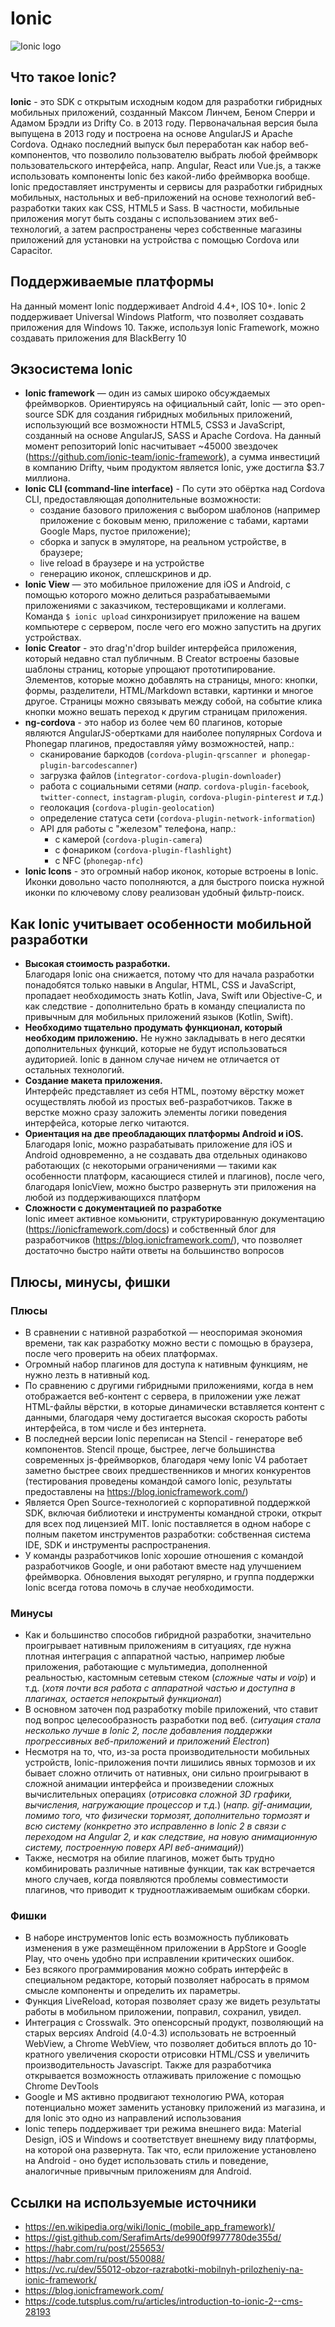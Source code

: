# Ionic
![Ionic logo](https://habrastorage.org/files/b4b/f50/f40/b4bf50f4051e4dd3bf99224e2124c4db.png)

## Что такое Ionic?
**Ionic** - это SDK с открытым исходным кодом для разработки гибридных мобильных приложений, созданный Максом Линчем, Беном Сперри и Адамом Брэдли из Drifty Co. в 2013 году. Первоначальная версия была выпущена в 2013 году и построена на основе AngularJS и Apache Cordova. Однако последний выпуск был переработан как набор веб-компонентов, что позволило пользователю выбрать любой фреймворк пользовательского интерфейса, напр. Angular, React или Vue.js, а также использовать компоненты Ionic без какой-либо фреймворка вообще. 
Ionic предоставляет инструменты и сервисы для разработки гибридных мобильных, настольных и веб-приложений на основе технологий веб-разработки таких как CSS, HTML5 и Sass. В частности, мобильные приложения могут быть созданы с использованием этих веб-технологий, а затем распространены через собственные магазины приложений для установки на устройства с помощью Cordova или Capacitor. 

## Поддерживаемые платформы
На данный момент Ionic поддерживает Android 4.4+, IOS 10+. Ionic 2 поддерживает Universal Windows Platform, что позволяет создавать приложения для Windows 10. Также, используя Ionic Framework, можно создавать приложения для BlackBerry 10

## Экзосистема Ionic
* **Ionic framework** — один из самых широко обсуждаемых фреймворков. Ориентируясь на официальный сайт, Ionic — это open-source SDK для создания гибридных мобильных приложений, использующий все возможности HTML5, CSS3 и JavaScript, созданный на основе AngularJS, SASS и Apache Cordova.
На данный момент репозиторий Ionic насчитывает ~45000 звездочек (https://github.com/ionic-team/ionic-framework), а сумма инвестиций в компанию Drifty, чьим продуктом является Ionic, уже достигла $3.7 миллиона.
* **Ionic CLI (command-line interface)** - По сути это обёртка над Cordova CLI, предоставляющая дополнительные возможности:
    -  	создание базового приложения с выбором шаблонов (например приложение с боковым меню, приложение с табами, картами Google Maps, пустое приложение);
    -	сборка и запуск в эмуляторе, на реальном устройстве, в браузере;
    -  	live reload в браузере и на устройстве
    -	генерацию иконок, сплешскринов и др.
* **Ionic View** — это мобильное приложение для iOS и Android, с помощью которого можно делиться разрабатываемыми приложениями с заказчиком, тестеровщиками и коллегами. Команда `$ ionic upload` синхронизирует приложение на вашем компьютере с сервером, после чего его можно запустить на других устройствах.
* **Ionic Creator** - это drag'n'drop builder интерфейса приложения, который недавно стал публичным.
В Creator встроены базовые шаблоны страниц, которые упрощают прототипирование. Элементов, которые можно добавлять на страницы, много: кнопки, формы, разделители, HTML/Markdown вставки, картинки и многое другое. Страницы можно связывать между собой, на событие клика кнопки можно вешать переход к другим страницам приложения.
* **ng-cordova** - это набор из более чем 60 плагинов, которые являются AngularJS-обертками для наиболее популярных Cordova и Phonegap плагинов, предоставляя уйму возможностей, напр.:
    * сканирование баркодов (`cordova-plugin-qrscanner и phonegap-plugin-barcodescanner`)
    * загрузка файлов (`integrator-cordova-plugin-downloader`)
    * работа с социальными сетями (*напр.* `cordova-plugin-facebook`*,* `twitter-connect`*,* `instagram-plugin`*,* `cordova-plugin-pinterest` *и т.д.*)
    * геолокация (`cordova-plugin-geolocation`)
    * определение статуса сети (`cordova-plugin-network-information`)
    * API для работы с "железом" телефона, напр.:
        * с камерой (`cordova-plugin-camera`)
        * с фонариком (`cordova-plugin-flashlight`)
        * с NFC (`phonegap-nfc`)
* **Ionic Icons** - это огромный набор иконок, которые встроены в Ionic. Иконки довольно часто пополняются, а для быстрого поиска нужной иконки по ключевому слову реализован удобный фильтр-поиск.

## Как Ionic учитывает особенности мобильной разработки 
* **Высокая стоимость разработки.**  
  Благодаря Ionic она снижается, потому что для начала разработки понадобятся только навыки в Angular, HTML, CSS и JavaScript, пропадает необходимость знать Kotlin, Java, Swift или Objective-C, и как следствие - дополнительно брать в команду специалиста по привычным для мобильных приложений языков (Kotlin, Swift).
* **Необходимо тщательно продумать функционал, который необходим приложению.**
  Не нужно закладывать в него десятки дополнительных функций, которые не будут использоваться аудиторией. Ionic в данном случае ничем не отличается от остальных технологий.
* **Создание макета приложения.**  
  Интерфейс представляет из себя HTML, поэтому вёрстку может осуществлять любой из простых веб-разработчиков. Также в верстке можно сразу заложить элементы логики поведения интерфейса, которые легко читаются.
* **Ориентация на две преобладающих платформы Android и iOS.**  
  Благодаря Ionic, можно разрабатывать приложение для iOS и Android одновременно, а не создавать два отдельных одинаково работающих (с некоторыми ограничениями — такими как особенности платформ, касающиеся стилей и плагинов), после чего, благодаря IonicView, можно быстро развернуть эти приложения на любой из поддерживающихся платформ
* **Сложности с документацией по разработке**  
  Ionic имеет активное комьюнити, структурированную документацию (https://ionicframework.com/docs) и собственный блог для разработчиков (https://blog.ionicframework.com/), что позволяет достаточно быстро найти ответы на большинство вопросов

## Плюсы, минусы, фишки
### Плюсы
- В сравнении с нативной разработкой — неоспоримая экономия времени, так как разработку можно вести с помощью в браузера, после чего проверить на обеих платформах.
- Огромный набор плагинов для доступа к нативным функциям, не нужно лезть в нативный код.
- По сравнению с другими гибридными приложениями, когда в нем отображается веб-контент с сервера, в приложении уже лежат HTML-файлы вёрстки, в которые динамически вставляется контент с данными, благодаря чему достигается высокая скорость работы интерфейса, в том числе и без интернета.
- В последней версии Ionic переписан на Stencil - генераторе веб компонентов. Stencil проще, быстрее, легче большинства современных js-фреймворков, благодаря чему Ionic V4 работает заметно быстрее своих предшественников и многих конкурентов (тестирования проведены командой самого Ionic, результаты предоставлены на https://blog.ionicframework.com/)
- Является Open Source-технологией с корпоративной поддержкой SDK, включая библиотеки и инструменты командной строки, открыт для всех под лицензией MIT. Ionic поставляется в одном наборе с полным пакетом инструментов разработки: собственная система IDE, SDK и инструменты распространения.
- У команды разработчиков Ionic хорошие отношения с командой разработчиков Google, и они работают вместе над улучшением фреймворка. Обновления выходят регулярно, и группа поддержки Ionic всегда готова помочь в случае необходимости.

### Минусы
- Как и большинство способов гибридной разработки, значительно проигрывает нативным приложениям в ситуациях, где нужна плотная интеграция с аппаратной частью, например любые приложения, работающие с мультимедиа, дополненной реальностью, кастомным сетевым стеком (*сложные чаты и voip*) и т.д. (*хотя почти вся работа с аппаратной частью и доступна в плагинах, остается непокрытый функционал*)
- В основном заточен под разработку mobile приложений, что ставит под вопрос целесообразность разработки под веб. (*ситуация стала несколько лучше в Ionic 2, после добавления поддержки прогрессивных веб-приложений и приложений Electron*)
- Несмотря на то, что, из-за роста производительности мобильных устройств, Ionic-приложения почти лишились явных тормозов и их бывает сложно отличить от нативных, они сильно проигрывают в сложной анимации интерфейса и произведении сложных вычислительных операциях (*отрисовка сложной 3D графики, вычисления, нагружающие процессор и т.д.*) (*напр. gif-анимации, помимо того, что физически тормозят, дополнительно тормозят и всю систему (конкретно это исправленно в Ionic 2 в связи с переходом на Angular 2, и как следствие, на новую анимационную систему, построенную поверх API веб-анимаций)*)
- Также, несмотря на обилие плагинов, может быть трудно комбинировать различные нативные функции, так как встречается много случаев, когда появляются проблемы совместимости плагинов, что приводит к трудноотлаживаемым ошибкам сборки.

### Фишки
- В наборе инструментов Ionic есть возможность публиковать изменения в уже размещённом приложении в AppStore и Google Play, что очень удобно при исправлении критических ошибок.
- Без всякого программирования можно собрать интерфейс в специальном редакторе, который позволяет набросать в прямом смысле компоненты и определить их параметры.
- Функция LiveReload, которая позволяет сразу же видеть результаты работы в мобильном приложении, поправил, сохранил, увидел.
- Интеграция с Crosswalk. Это опенсорсный продукт, позволяющий на старых версиях Android (4.0-4.3) использовать не встроенный WebView, а Chrome WebView, что позволяет добиться вплоть до 10-кратного увеличения скорости отрисовки HTML/CSS и увеличить производительность Javascript. Также для разработчика открывается возможность отлаживать приложение с помощью Chrome DevTools
- Google и MS активно продвигают технологию PWA, которая потенциально может заменить установку приложений из магазина, и для Ionic это одно из направлений использования
- Ionic теперь поддерживает три режима внешнего вида: Material Design, iOS и Windows и соответствует внешнему виду платформы, на которой она развернута. Так что, если приложение установлено на Android - оно будет использовать стиль и поведение, аналогичные привычным приложениям для Android.

## Ссылки на используемые источники
* https://en.wikipedia.org/wiki/Ionic_(mobile_app_framework)/
* https://gist.github.com/SerafimArts/de9900f9977780de355d/
* https://habr.com/ru/post/255653/
* https://habr.com/ru/post/550088/
* https://vc.ru/dev/55012-obzor-razrabotki-mobilnyh-prilozheniy-na-ionic-framework/
* https://blog.ionicframework.com/
* https://code.tutsplus.com/ru/articles/introduction-to-ionic-2--cms-28193
